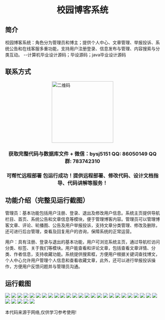 <p><h1 align="center">校园博客系统</h1></p>

## 简介
校园博客系统：角色分为管理员和博主；提供个人中心、文章管理、举报投诉、系统公告和在线客服多重功能，支持用户注册登录、信息发布与管理、内容搜索与分类互动。    --计算机毕业设计源码；毕设源码；java毕业设计源码


## 联系方式
<img src="https://bs-1329754181.cos.ap-shanghai.myqcloud.com/wx.jpg" alt="二维码" style="display: block; margin: 0 auto;" width="200px">
<p><h3 align="center">获取完整代码与数据库文件 + 微信：bysj5151 QQ: 86050149 QQ群: 783742310</h3></p>
<p><h3 align="center">可帮忙远程部署 包运行成功！提供远程部署、修改代码、设计文档指导、代码讲解等服务！</h3></p>

## 功能介绍（完整见运行截图）
管理员：基本功能包括用户注册、登录、退出及修改用户信息。系统主页提供导航栏目、首页、系统公告和文章信息等模块，便于管理博客内容。管理员可以管理博客文章、评论、轮播图、公告及用户举报投诉，支持文章分类管理、修改及删除，还可进行后台管理，查看及回复用户的咨询，保障系统的正常运营。

用户：具有注册、登录与退出的基本功能，用户可浏览系统主页，通过导航栏访问分类、标签、关于我们等模块。用户能查看和评论文章，包括查看文章详情、分类、作者信息，支持收藏功能。系统提供搜索框，方便用户根据关键词查找博文，个人中心允许用户管理个人信息和查看收藏文章，此外，还可以进行举报投诉操作，方便用户反馈问题并与管理员沟通。


## 运行截图
![](https://bs-1329754181.cos.ap-shanghai.myqcloud.com/spring/CampusBlogSystem/img/001.jpg)
![](https://bs-1329754181.cos.ap-shanghai.myqcloud.com/spring/CampusBlogSystem/img/002.jpg)
![](https://bs-1329754181.cos.ap-shanghai.myqcloud.com/spring/CampusBlogSystem/img/003.jpg)
![](https://bs-1329754181.cos.ap-shanghai.myqcloud.com/spring/CampusBlogSystem/img/004.jpg)
![](https://bs-1329754181.cos.ap-shanghai.myqcloud.com/spring/CampusBlogSystem/img/005.jpg)
![](https://bs-1329754181.cos.ap-shanghai.myqcloud.com/spring/CampusBlogSystem/img/006.jpg)
![](https://bs-1329754181.cos.ap-shanghai.myqcloud.com/spring/CampusBlogSystem/img/007.jpg)
![](https://bs-1329754181.cos.ap-shanghai.myqcloud.com/spring/CampusBlogSystem/img/008.jpg)
![](https://bs-1329754181.cos.ap-shanghai.myqcloud.com/spring/CampusBlogSystem/img/009.jpg)
![](https://bs-1329754181.cos.ap-shanghai.myqcloud.com/spring/CampusBlogSystem/img/010.jpg)
![](https://bs-1329754181.cos.ap-shanghai.myqcloud.com/spring/CampusBlogSystem/img/011.jpg)
![](https://bs-1329754181.cos.ap-shanghai.myqcloud.com/spring/CampusBlogSystem/img/012.jpg)
![](https://bs-1329754181.cos.ap-shanghai.myqcloud.com/spring/CampusBlogSystem/img/013.jpg)
![](https://bs-1329754181.cos.ap-shanghai.myqcloud.com/spring/CampusBlogSystem/img/014.jpg)
![](https://bs-1329754181.cos.ap-shanghai.myqcloud.com/spring/CampusBlogSystem/img/015.jpg)
![](https://bs-1329754181.cos.ap-shanghai.myqcloud.com/spring/CampusBlogSystem/img/016.jpg)
![](https://bs-1329754181.cos.ap-shanghai.myqcloud.com/spring/CampusBlogSystem/img/017.jpg)
![](https://bs-1329754181.cos.ap-shanghai.myqcloud.com/spring/CampusBlogSystem/img/018.jpg)
![](https://bs-1329754181.cos.ap-shanghai.myqcloud.com/spring/CampusBlogSystem/img/019.jpg)
![](https://bs-1329754181.cos.ap-shanghai.myqcloud.com/spring/CampusBlogSystem/img/020.jpg)
![](https://bs-1329754181.cos.ap-shanghai.myqcloud.com/spring/CampusBlogSystem/img/021.jpg)
![](https://bs-1329754181.cos.ap-shanghai.myqcloud.com/spring/CampusBlogSystem/img/022.jpg)
![](https://bs-1329754181.cos.ap-shanghai.myqcloud.com/spring/CampusBlogSystem/img/023.jpg)
![](https://bs-1329754181.cos.ap-shanghai.myqcloud.com/spring/CampusBlogSystem/img/024.jpg)
![](https://bs-1329754181.cos.ap-shanghai.myqcloud.com/spring/CampusBlogSystem/img/025.jpg)
![](https://bs-1329754181.cos.ap-shanghai.myqcloud.com/spring/CampusBlogSystem/img/026.jpg)
![](https://bs-1329754181.cos.ap-shanghai.myqcloud.com/spring/CampusBlogSystem/img/027.jpg)
![](https://bs-1329754181.cos.ap-shanghai.myqcloud.com/spring/CampusBlogSystem/img/028.jpg)
![](https://bs-1329754181.cos.ap-shanghai.myqcloud.com/spring/CampusBlogSystem/img/029.jpg)
![](https://bs-1329754181.cos.ap-shanghai.myqcloud.com/spring/CampusBlogSystem/img/030.jpg)

<p>本代码来源于网络,仅供学习参考使用!</p>
